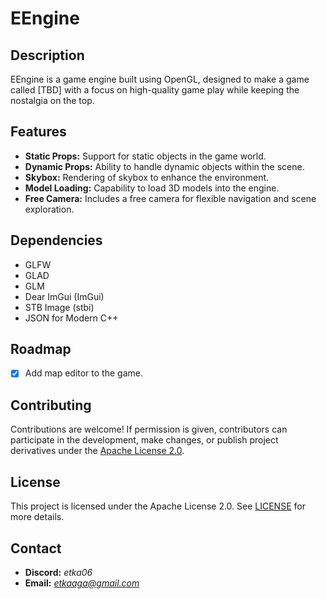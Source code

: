 # EEngine

## Description
EEngine is a game engine built using OpenGL, designed to make a game called [TBD] with a focus on high-quality game play while keeping the nostalgia on the top.

## Features
- **Static Props:** Support for static objects in the game world.
- **Dynamic Props:** Ability to handle dynamic objects within the scene.
- **Skybox:** Rendering of skybox to enhance the environment.
- **Model Loading:** Capability to load 3D models into the engine.
- **Free Camera:** Includes a free camera for flexible navigation and scene exploration.

## Dependencies
- GLFW
- GLAD
- GLM
- Dear ImGui (ImGui)
- STB Image (stbi)
- JSON for Modern C++

## Roadmap
- [x] Add map editor to the game.

## Contributing
Contributions are welcome! If permission is given, contributors can participate in the development, make changes, or publish project derivatives under the [Apache License 2.0](#license).

## License
This project is licensed under the Apache License 2.0. See [LICENSE](#license) for more details.

## Contact
- **Discord:** *etka06*
- **Email:** *etkaaga@gmail.com*
